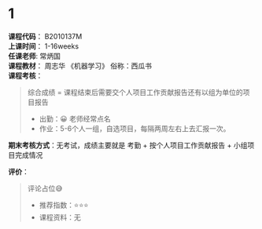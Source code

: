 # 1    

**课程代码**： B2010137M  
**上课时间**： 1-16weeks  
**任课老师**: 	常炳国  
**课程教材**： 周志华 《机器学习》 俗称：西瓜书  
**课程考核**：    

>
>综合成绩 = 课程结束后需要交个人项目工作贡献报告还有以组为单位的项目报告
>- 出勤：😀 老师经常点名
>- 作业：5-6个人一组，自选项目，每隔两周左右上去汇报一次。

**期末考核方式**：无考试，成绩主要就是 考勤 + 按个人项目工作贡献报告 + 小组项目完成情况

**评价**：

>
>评论占位😅
>- 推荐指数：⭐⭐⭐
>- 课程资料：无
